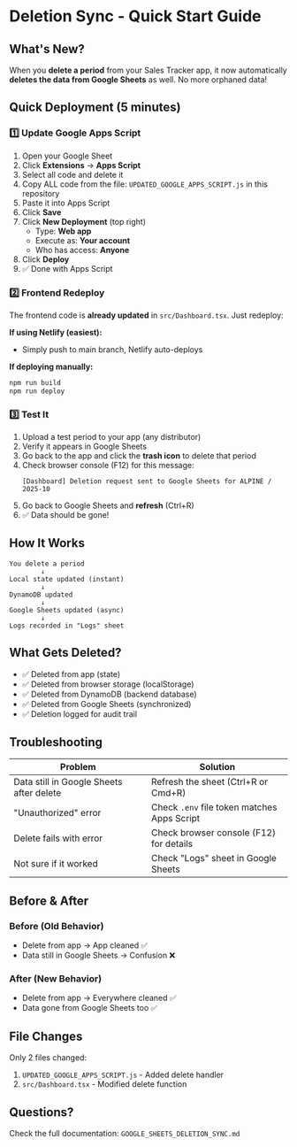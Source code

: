 # Deletion Sync - Quick Start Guide

## What's New?

When you **delete a period** from your Sales Tracker app, it now automatically **deletes the data from Google Sheets** as well. No more orphaned data!

## Quick Deployment (5 minutes)

### 1️⃣ Update Google Apps Script

1. Open your Google Sheet
2. Click **Extensions** → **Apps Script**
3. Select all code and delete it
4. Copy ALL code from the file: `UPDATED_GOOGLE_APPS_SCRIPT.js` in this repository
5. Paste it into Apps Script
6. Click **Save**
7. Click **New Deployment** (top right)
   - Type: **Web app**
   - Execute as: **Your account**
   - Who has access: **Anyone**
8. Click **Deploy**
9. ✅ Done with Apps Script

### 2️⃣ Frontend Redeploy

The frontend code is **already updated** in `src/Dashboard.tsx`. Just redeploy:

**If using Netlify (easiest):**
- Simply push to main branch, Netlify auto-deploys

**If deploying manually:**
```bash
npm run build
npm run deploy
```

### 3️⃣ Test It

1. Upload a test period to your app (any distributor)
2. Verify it appears in Google Sheets
3. Go back to the app and click the **trash icon** to delete that period
4. Check browser console (F12) for this message:
   ```
   [Dashboard] Deletion request sent to Google Sheets for ALPINE / 2025-10
   ```
5. Go back to Google Sheets and **refresh** (Ctrl+R)
6. ✅ Data should be gone!

## How It Works

```
You delete a period
        ↓
Local state updated (instant)
        ↓
DynamoDB updated
        ↓
Google Sheets updated (async)
        ↓
Logs recorded in "Logs" sheet
```

## What Gets Deleted?

- ✅ Deleted from app (state)
- ✅ Deleted from browser storage (localStorage)
- ✅ Deleted from DynamoDB (backend database)
- ✅ Deleted from Google Sheets (synchronized)
- ✅ Deletion logged for audit trail

## Troubleshooting

| Problem | Solution |
|---------|----------|
| Data still in Google Sheets after delete | Refresh the sheet (Ctrl+R or Cmd+R) |
| "Unauthorized" error | Check `.env` file token matches Apps Script |
| Delete fails with error | Check browser console (F12) for details |
| Not sure if it worked | Check "Logs" sheet in Google Sheets |

## Before & After

### Before (Old Behavior)
- Delete from app → App cleaned ✅
- Data still in Google Sheets → Confusion ❌

### After (New Behavior)
- Delete from app → Everywhere cleaned ✅
- Data gone from Google Sheets too ✅

## File Changes

Only 2 files changed:
1. `UPDATED_GOOGLE_APPS_SCRIPT.js` - Added delete handler
2. `src/Dashboard.tsx` - Modified delete function

## Questions?

Check the full documentation: `GOOGLE_SHEETS_DELETION_SYNC.md`
